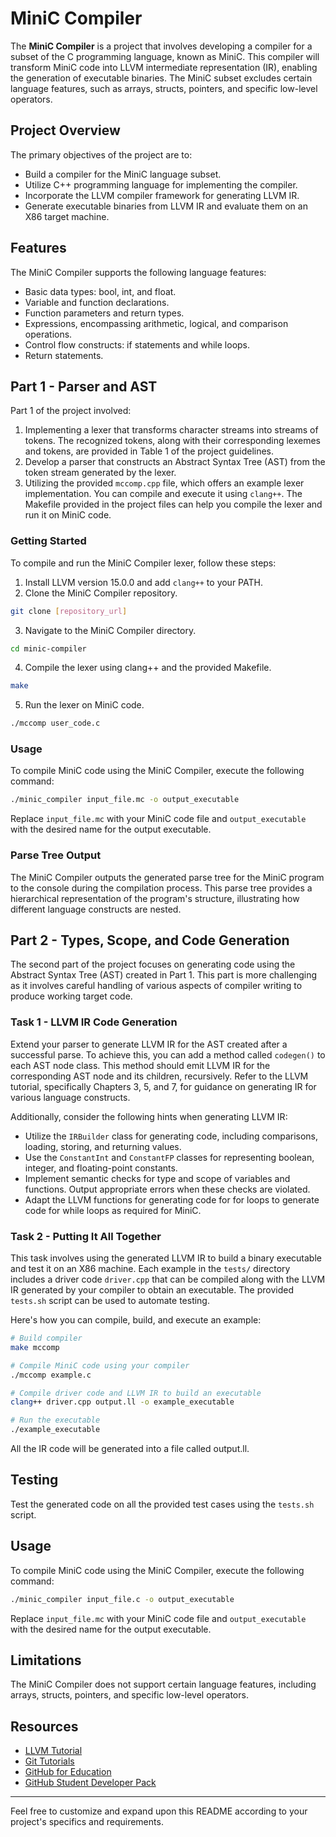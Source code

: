 # MiniC Compiler

The **MiniC Compiler** is a project that involves developing a compiler for a subset of the C programming language, known as MiniC. This compiler will transform MiniC code into LLVM intermediate representation (IR), enabling the generation of executable binaries. The MiniC subset excludes certain language features, such as arrays, structs, pointers, and specific low-level operators.

## Project Overview

The primary objectives of the project are to:

- Build a compiler for the MiniC language subset.
- Utilize C++ programming language for implementing the compiler.
- Incorporate the LLVM compiler framework for generating LLVM IR.
- Generate executable binaries from LLVM IR and evaluate them on an X86 target machine.

## Features

The MiniC Compiler supports the following language features:

- Basic data types: bool, int, and float.
- Variable and function declarations.
- Function parameters and return types.
- Expressions, encompassing arithmetic, logical, and comparison operations.
- Control flow constructs: if statements and while loops.
- Return statements.

## Part 1 - Parser and AST

Part 1 of the project involved:

1. Implementing a lexer that transforms character streams into streams of tokens. The recognized tokens, along with their corresponding lexemes and tokens, are provided in Table 1 of the project guidelines.
2. Develop a parser that constructs an Abstract Syntax Tree (AST) from the token stream generated by the lexer.
3. Utilizing the provided `mccomp.cpp` file, which offers an example lexer implementation. You can compile and execute it using `clang++`. The Makefile provided in the project files can help you compile the lexer and run it on MiniC code.

### Getting Started

To compile and run the MiniC Compiler lexer, follow these steps:

1. Install LLVM version 15.0.0 and add `clang++` to your PATH.
2. Clone the MiniC Compiler repository.

```bash
git clone [repository_url]
```

3. Navigate to the MiniC Compiler directory.

```bash
cd minic-compiler
```

4. Compile the lexer using clang++ and the provided Makefile.

```bash
make
```

5. Run the lexer on MiniC code.

```bash
./mccomp user_code.c
```

### Usage

To compile MiniC code using the MiniC Compiler, execute the following command:

```bash
./minic_compiler input_file.mc -o output_executable
```

Replace `input_file.mc` with your MiniC code file and `output_executable` with the desired name for the output executable.

### Parse Tree Output

The MiniC Compiler outputs the generated parse tree for the MiniC program to the console during the compilation process. This parse tree provides a hierarchical representation of the program's structure, illustrating how different language constructs are nested.

## Part 2 - Types, Scope, and Code Generation

The second part of the project focuses on generating code using the Abstract Syntax Tree (AST) created in Part 1. This part is more challenging as it involves careful handling of various aspects of compiler writing to produce working target code.

### Task 1 - LLVM IR Code Generation

Extend your parser to generate LLVM IR for the AST created after a successful parse. To achieve this, you can add a method called `codegen()` to each AST node class. This method should emit LLVM IR for the corresponding AST node and its children, recursively. Refer to the LLVM tutorial, specifically Chapters 3, 5, and 7, for guidance on generating IR for various language constructs.

Additionally, consider the following hints when generating LLVM IR:

- Utilize the `IRBuilder` class for generating code, including comparisons, loading, storing, and returning values.
- Use the `ConstantInt` and `ConstantFP` classes for representing boolean, integer, and floating-point constants.
- Implement semantic checks for type and scope of variables and functions. Output appropriate errors when these checks are violated.
- Adapt the LLVM functions for generating code for for loops to generate code for while loops as required for MiniC.

### Task 2 - Putting It All Together

This task involves using the generated LLVM IR to build a binary executable and test it on an X86 machine. Each example in the `tests/` directory includes a driver code `driver.cpp` that can be compiled along with the LLVM IR generated by your compiler to obtain an executable. The provided `tests.sh` script can be used to automate testing.

Here's how you can compile, build, and execute an example:

```bash
# Build compiler
make mccomp

# Compile MiniC code using your compiler
./mccomp example.c

# Compile driver code and LLVM IR to build an executable
clang++ driver.cpp output.ll -o example_executable

# Run the executable
./example_executable
```

All the IR code will be generated into a file called output.ll.

## Testing

Test the generated code on all the provided test cases using the `tests.sh` script.

## Usage

To compile MiniC code using the MiniC Compiler, execute the following command:

```bash
./minic_compiler input_file.c -o output_executable
```

Replace `input_file.mc` with your MiniC code file and `output_executable` with the desired name for the output executable.

## Limitations

The MiniC Compiler does not support certain language features, including arrays, structs, pointers, and specific low-level operators.

## Resources

- [LLVM Tutorial](https://llvm.org/docs/tutorial/)
- [Git Tutorials](https://git-scm.com/doc)
- [GitHub for Education](https://education.github.com/)
- [GitHub Student Developer Pack](https://education.github.com/pack)
---

Feel free to customize and expand upon this README according to your project's specifics and requirements.

